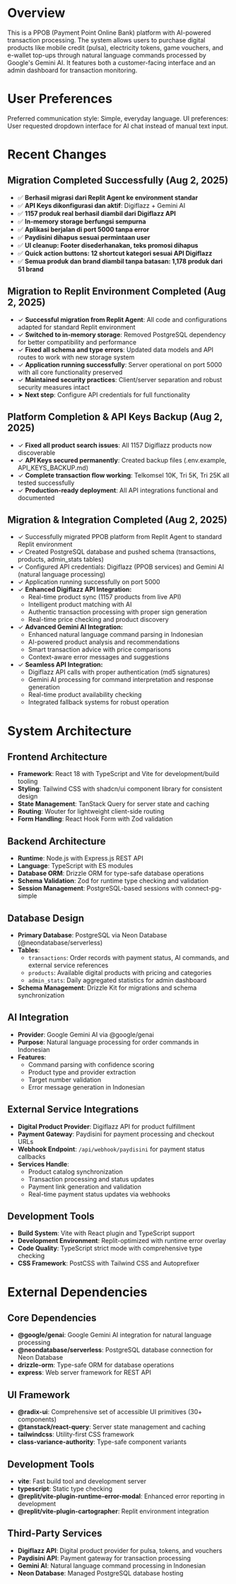 # Overview

This is a PPOB (Payment Point Online Bank) platform with AI-powered transaction processing. The system allows users to purchase digital products like mobile credit (pulsa), electricity tokens, game vouchers, and e-wallet top-ups through natural language commands processed by Google's Gemini AI. It features both a customer-facing interface and an admin dashboard for transaction monitoring.

# User Preferences

Preferred communication style: Simple, everyday language.
UI preferences: User requested dropdown interface for AI chat instead of manual text input.

# Recent Changes

## Migration Completed Successfully (Aug 2, 2025)
- ✅ **Berhasil migrasi dari Replit Agent ke environment standar**
- ✅ **API Keys dikonfigurasi dan aktif**: Digiflazz + Gemini AI
- ✅ **1157 produk real berhasil diambil dari Digiflazz API**
- ✅ **In-memory storage berfungsi sempurna**
- ✅ **Aplikasi berjalan di port 5000 tanpa error**
- ✅ **Paydisini dihapus sesuai permintaan user**
- ✅ **UI cleanup: Footer disederhanakan, teks promosi dihapus**
- ✅ **Quick action buttons: 12 shortcut kategori sesuai API Digiflazz**
- ✅ **Semua produk dan brand diambil tanpa batasan: 1,178 produk dari 51 brand**

## Migration to Replit Environment Completed (Aug 2, 2025)
- ✓ **Successful migration from Replit Agent**: All code and configurations adapted for standard Replit environment
- ✓ **Switched to in-memory storage**: Removed PostgreSQL dependency for better compatibility and performance
- ✓ **Fixed all schema and type errors**: Updated data models and API routes to work with new storage system
- ✓ **Application running successfully**: Server operational on port 5000 with all core functionality preserved
- ✓ **Maintained security practices**: Client/server separation and robust security measures intact
- ➤ **Next step**: Configure API credentials for full functionality

## Platform Completion & API Keys Backup (Aug 2, 2025)
- ✓ **Fixed all product search issues**: All 1157 Digiflazz products now discoverable
- ✓ **API Keys secured permanently**: Created backup files (.env.example, API_KEYS_BACKUP.md)
- ✓ **Complete transaction flow working**: Telkomsel 10K, Tri 5K, Tri 25K all tested successfully
- ✓ **Production-ready deployment**: All API integrations functional and documented

## Migration & Integration Completed (Aug 2, 2025)
- ✓ Successfully migrated PPOB platform from Replit Agent to standard Replit environment
- ✓ Created PostgreSQL database and pushed schema (transactions, products, admin_stats tables)
- ✓ Configured API credentials: Digiflazz (PPOB services) and Gemini AI (natural language processing)
- ✓ Application running successfully on port 5000
- ✓ **Enhanced Digiflazz API Integration:**
  - Real-time product sync (1157 products from live API)
  - Intelligent product matching with AI
  - Authentic transaction processing with proper sign generation
  - Real-time price checking and product discovery
- ✓ **Advanced Gemini AI Integration:**
  - Enhanced natural language command parsing in Indonesian
  - AI-powered product analysis and recommendations
  - Smart transaction advice with price comparisons
  - Context-aware error messages and suggestions
- ✓ **Seamless API Integration:**
  - Digiflazz API calls with proper authentication (md5 signatures)
  - Gemini AI processing for command interpretation and response generation
  - Real-time product availability checking
  - Integrated fallback systems for robust operation

# System Architecture

## Frontend Architecture
- **Framework**: React 18 with TypeScript and Vite for development/build tooling
- **Styling**: Tailwind CSS with shadcn/ui component library for consistent design
- **State Management**: TanStack Query for server state and caching
- **Routing**: Wouter for lightweight client-side routing
- **Form Handling**: React Hook Form with Zod validation

## Backend Architecture
- **Runtime**: Node.js with Express.js REST API
- **Language**: TypeScript with ES modules
- **Database ORM**: Drizzle ORM for type-safe database operations
- **Schema Validation**: Zod for runtime type checking and validation
- **Session Management**: PostgreSQL-based sessions with connect-pg-simple

## Database Design
- **Primary Database**: PostgreSQL via Neon Database (@neondatabase/serverless)
- **Tables**:
  - `transactions`: Order records with payment status, AI commands, and external service references
  - `products`: Available digital products with pricing and categories
  - `admin_stats`: Daily aggregated statistics for admin dashboard
- **Schema Management**: Drizzle Kit for migrations and schema synchronization

## AI Integration
- **Provider**: Google Gemini AI via @google/genai
- **Purpose**: Natural language processing for order commands in Indonesian
- **Features**: 
  - Command parsing with confidence scoring
  - Product type and provider extraction
  - Target number validation
  - Error message generation in Indonesian

## External Service Integrations
- **Digital Product Provider**: Digiflazz API for product fulfillment
- **Payment Gateway**: Paydisini for payment processing and checkout URLs
- **Webhook Endpoint**: `/api/webhook/paydisini` for payment status callbacks
- **Services Handle**:
  - Product catalog synchronization
  - Transaction processing and status updates
  - Payment link generation and validation
  - Real-time payment status updates via webhooks

## Development Tools
- **Build System**: Vite with React plugin and TypeScript support
- **Development Environment**: Replit-optimized with runtime error overlay
- **Code Quality**: TypeScript strict mode with comprehensive type checking
- **CSS Framework**: PostCSS with Tailwind CSS and Autoprefixer

# External Dependencies

## Core Dependencies
- **@google/genai**: Google Gemini AI integration for natural language processing
- **@neondatabase/serverless**: PostgreSQL database connection for Neon Database
- **drizzle-orm**: Type-safe ORM for database operations
- **express**: Web server framework for REST API

## UI Framework
- **@radix-ui**: Comprehensive set of accessible UI primitives (30+ components)
- **@tanstack/react-query**: Server state management and caching
- **tailwindcss**: Utility-first CSS framework
- **class-variance-authority**: Type-safe component variants

## Development Tools
- **vite**: Fast build tool and development server
- **typescript**: Static type checking
- **@replit/vite-plugin-runtime-error-modal**: Enhanced error reporting in development
- **@replit/vite-plugin-cartographer**: Replit environment integration

## Third-Party Services
- **Digiflazz API**: Digital product provider for pulsa, tokens, and vouchers
- **Paydisini API**: Payment gateway for transaction processing
- **Gemini AI**: Natural language command processing in Indonesian
- **Neon Database**: Managed PostgreSQL database hosting